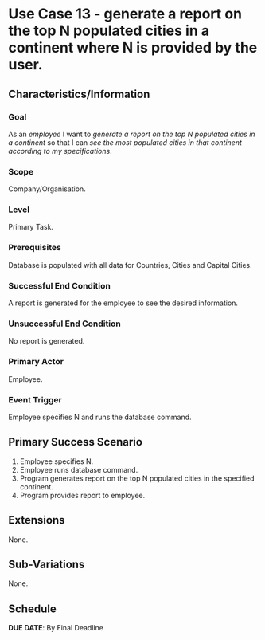 # Use Case 13 - generate a report on the top N populated cities in a continent where N is provided by the user.

## Characteristics/Information

### Goal

As an *employee* I want to *generate a report on the top N populated cities in a continent* so that I can *see the most populated cities in that continent according to my specifications*.

### Scope

Company/Organisation.

### Level

Primary Task.

### Prerequisites

Database is populated with all data for Countries, Cities and Capital Cities.

### Successful End Condition

A report is generated for the employee to see the desired information.

### Unsuccessful End Condition

No report is generated.

### Primary Actor

Employee.

### Event Trigger

Employee specifies N and runs the database command.

## Primary Success Scenario

1. Employee specifies N.
2. Employee runs database command.
3. Program generates report on the top N populated cities in the specified continent.
4. Program provides report to employee.

## Extensions

None.

## Sub-Variations

None.

## Schedule 

**DUE DATE**: By Final Deadline